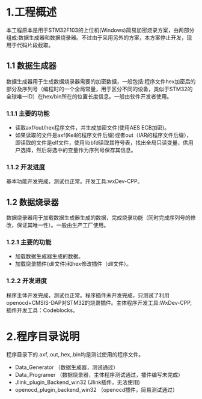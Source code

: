 # 1.工程概述
本工程原本是用于STM32F103的上位机(Windows)简易加密烧录方案，由两部分组成:数据生成器和数据烧录器。不过由于采用另外的方案，本方案停止开发，现用于代码片段截取。

## 1.1 数据生成器
数据生成器用于生成数据烧录器需要的加密数据，一般包括:程序文件hex加密后的部分及序列号（编程时的一个全局常量，用于区分不同的设备，类似于STM32的全球唯一ID）在hex/bin所在的位置长度信息。一般由软件开发者使用。

### 1.1.1 主要的功能
- 读取axf/out/hex程序文件，并生成加密文件(使用AES ECB加密)。
- 如果读取的文件是axf(Keil的程序文件后缀)或者out（IAR的程序文件后缀），即读取的文件是elf文件，使用libbfd读取其符号表，找出全局只读变量，供用户选择，然后将选中的变量作为序列号保存其信息。

### 1.1.2 开发进度
基本功能开发完成，测试也正常。开发工具:wxDev-CPP。

## 1.2 数据烧录器
数据烧录器用于加载数据生成器生成的数据，完成烧录功能（同时完成序列号的修改，保证其唯一性）。一般由生产工厂使用。

### 1.2.1 主要的功能
- 加载数据生成器生成的数据。
- 加载烧录插件(dll文件)和hex修改插件（dll文件）。

### 1.2.2 开发进度
程序主体开发完成，测试也正常。程序插件未开发完成，只测试了利用openocd+CMSIS-DAP对STM32的烧录插件。主体程序开发工具:WxDev-CPP,插件开发工具：Codeblocks。

# 2.程序目录说明
程序目录下的.axf,.out,.hex,.bin均是测试使用的程序文件。
- Data_Generator （数据生成器，测试通过）
- Data_Programer  （数据烧录器，主体程序测试通过，插件编写未完成）
- Jlink_plugin_Backend_win32  (Jlink插件，无法使用)  
- openocd_plugin_backend_win32 （openocd插件，简易测试通过）
